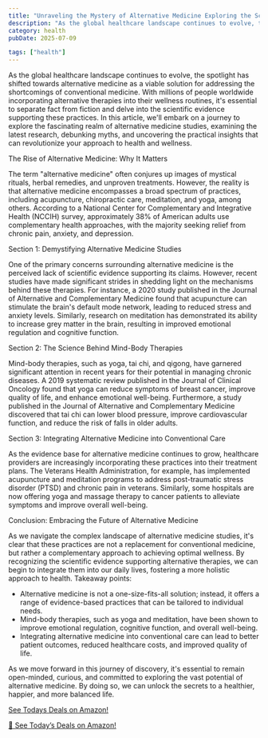 ```yaml
---
title: "Unraveling the Mystery of Alternative Medicine Exploring the Science Behind Holistic Healing"
description: "As the global healthcare landscape continues to evolve, the spotlight has shifted towards alternative medicine as a viable solution for addressing the..."
category: health
pubDate: 2025-07-09

tags: ["health"]
---
```


As the global healthcare landscape continues to evolve, the spotlight has shifted towards alternative medicine as a viable solution for addressing the shortcomings of conventional medicine. With millions of people worldwide incorporating alternative therapies into their wellness routines, it's essential to separate fact from fiction and delve into the scientific evidence supporting these practices. In this article, we'll embark on a journey to explore the fascinating realm of alternative medicine studies, examining the latest research, debunking myths, and uncovering the practical insights that can revolutionize your approach to health and wellness.

The Rise of Alternative Medicine: Why It Matters

The term "alternative medicine" often conjures up images of mystical rituals, herbal remedies, and unproven treatments. However, the reality is that alternative medicine encompasses a broad spectrum of practices, including acupuncture, chiropractic care, meditation, and yoga, among others. According to a National Center for Complementary and Integrative Health (NCCIH) survey, approximately 38% of American adults use complementary health approaches, with the majority seeking relief from chronic pain, anxiety, and depression.

Section 1: Demystifying Alternative Medicine Studies

One of the primary concerns surrounding alternative medicine is the perceived lack of scientific evidence supporting its claims. However, recent studies have made significant strides in shedding light on the mechanisms behind these therapies. For instance, a 2020 study published in the Journal of Alternative and Complementary Medicine found that acupuncture can stimulate the brain's default mode network, leading to reduced stress and anxiety levels. Similarly, research on meditation has demonstrated its ability to increase grey matter in the brain, resulting in improved emotional regulation and cognitive function.

Section 2: The Science Behind Mind-Body Therapies

Mind-body therapies, such as yoga, tai chi, and qigong, have garnered significant attention in recent years for their potential in managing chronic diseases. A 2019 systematic review published in the Journal of Clinical Oncology found that yoga can reduce symptoms of breast cancer, improve quality of life, and enhance emotional well-being. Furthermore, a study published in the Journal of Alternative and Complementary Medicine discovered that tai chi can lower blood pressure, improve cardiovascular function, and reduce the risk of falls in older adults.

Section 3: Integrating Alternative Medicine into Conventional Care

As the evidence base for alternative medicine continues to grow, healthcare providers are increasingly incorporating these practices into their treatment plans. The Veterans Health Administration, for example, has implemented acupuncture and meditation programs to address post-traumatic stress disorder (PTSD) and chronic pain in veterans. Similarly, some hospitals are now offering yoga and massage therapy to cancer patients to alleviate symptoms and improve overall well-being.

Conclusion: Embracing the Future of Alternative Medicine

As we navigate the complex landscape of alternative medicine studies, it's clear that these practices are not a replacement for conventional medicine, but rather a complementary approach to achieving optimal wellness. By recognizing the scientific evidence supporting alternative therapies, we can begin to integrate them into our daily lives, fostering a more holistic approach to health. Takeaway points:

* Alternative medicine is not a one-size-fits-all solution; instead, it offers a range of evidence-based practices that can be tailored to individual needs.
* Mind-body therapies, such as yoga and meditation, have been shown to improve emotional regulation, cognitive function, and overall well-being.
* Integrating alternative medicine into conventional care can lead to better patient outcomes, reduced healthcare costs, and improved quality of life.

As we move forward in this journey of discovery, it's essential to remain open-minded, curious, and committed to exploring the vast potential of alternative medicine. By doing so, we can unlock the secrets to a healthier, happier, and more balanced life.

[ See Todays Deals on Amazon!](https://amzn.to/3UjsCWp)

[🛒 See Today’s Deals on Amazon!](https://amzn.to/3UjsCWp)
